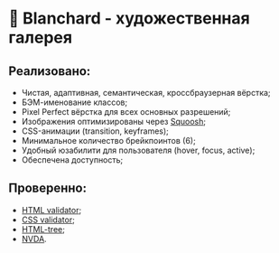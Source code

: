 # 🎨 Blanchard - художественная галерея

## Реализовано:

- Чистая, адаптивная, семантическая, кроссбраузерная вёрстка;
- БЭМ-именование классов;
- Pixel Perfect вёрстка для всех основных разрешений;
- Изображения оптимизированы через [Squoosh](https://squoosh.app/);
- CSS-анимации (transition, keyframes);
- Минимальное количество брейкпоинтов (6);
- Удобный юзабилити для пользователя (hover, focus, active);
- Обеспечена доступность;

## Проверенно:

- [HTML validator](https://validator.w3.org/#validate_by_input);
- [CSS validator](https://jigsaw.w3.org/css-validator/#validate_by_input);
- [HTML-tree](https://yoksel.github.io/html-tree/);
- [NVDA](https://nvda.ru/download).
